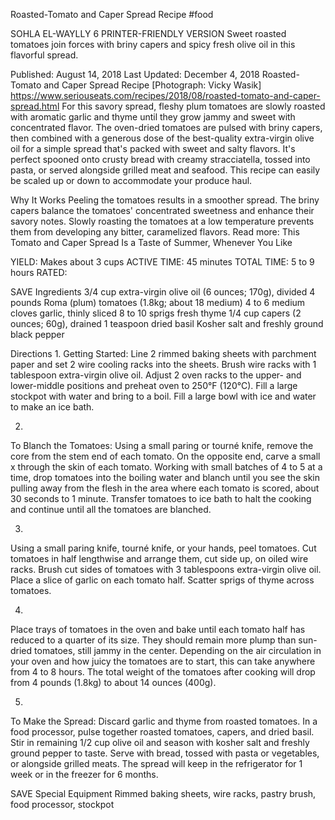 Roasted-Tomato and Caper Spread Recipe
#food 

SOHLA EL-WAYLLY
6     PRINTER-FRIENDLY VERSION
Sweet roasted tomatoes join forces with briny capers and spicy fresh olive oil in this flavorful spread.

Published: August 14, 2018 Last Updated: December 4, 2018
Roasted-Tomato and Caper Spread Recipe
[Photograph: Vicky Wasik]
https://www.seriouseats.com/recipes/2018/08/roasted-tomato-and-caper-spread.html
For this savory spread, fleshy plum tomatoes are slowly roasted with aromatic garlic and thyme until they grow jammy and sweet with concentrated flavor. The oven-dried tomatoes are pulsed with briny capers, then combined with a generous dose of the best-quality extra-virgin olive oil for a simple spread that's packed with sweet and salty flavors. It's perfect spooned onto crusty bread with creamy stracciatella, tossed into pasta, or served alongside grilled meat and seafood. This recipe can easily be scaled up or down to accommodate your produce haul.

Why It Works
Peeling the tomatoes results in a smoother spread.
The briny capers balance the tomatoes' concentrated sweetness and enhance their savory notes.
Slowly roasting the tomatoes at a low temperature prevents them from developing any bitter, caramelized flavors.
Read more: This Tomato and Caper Spread Is a Taste of Summer, Whenever You Like

YIELD:
Makes about 3 cups
ACTIVE TIME:
45 minutes
TOTAL TIME:
5 to 9 hours
RATED:
    
 SAVE
Ingredients
3/4 cup extra-virgin olive oil (6 ounces; 170g), divided
4 pounds Roma (plum) tomatoes (1.8kg; about 18 medium)
4 to 6 medium cloves garlic, thinly sliced
8 to 10 sprigs fresh thyme
1/4 cup capers (2 ounces; 60g), drained
1 teaspoon dried basil
Kosher salt and freshly ground black pepper

Directions
1.
Getting Started: Line 2 rimmed baking sheets with parchment paper and set 2 wire cooling racks into the sheets. Brush wire racks with 1 tablespoon extra-virgin olive oil. Adjust 2 oven racks to the upper- and lower-middle positions and preheat oven to 250°F (120°C). Fill a large stockpot with water and bring to a boil. Fill a large bowl with ice and water to make an ice bath.

2.
To Blanch the Tomatoes: Using a small paring or tourné knife, remove the core from the stem end of each tomato. On the opposite end, carve a small x through the skin of each tomato. Working with small batches of 4 to 5 at a time, drop tomatoes into the boiling water and blanch until you see the skin pulling away from the flesh in the area where each tomato is scored, about 30 seconds to 1 minute. Transfer tomatoes to ice bath to halt the cooking and continue until all the tomatoes are blanched.

3.
Using a small paring knife, tourné knife, or your hands, peel tomatoes. Cut tomatoes in half lengthwise and arrange them, cut side up, on oiled wire racks. Brush cut sides of tomatoes with 3 tablespoons extra-virgin olive oil. Place a slice of garlic on each tomato half. Scatter sprigs of thyme across tomatoes.

4.
Place trays of tomatoes in the oven and bake until each tomato half has reduced to a quarter of its size. They should remain more plump than sun-dried tomatoes, still jammy in the center. Depending on the air circulation in your oven and how juicy the tomatoes are to start, this can take anywhere from 4 to 8 hours. The total weight of the tomatoes after cooking will drop from 4 pounds (1.8kg) to about 14 ounces (400g).

5.
To Make the Spread: Discard garlic and thyme from roasted tomatoes. In a food processor, pulse together roasted tomatoes, capers, and dried basil. Stir in remaining 1/2 cup olive oil and season with kosher salt and freshly ground pepper to taste. Serve with bread, tossed with pasta or vegetables, or alongside grilled meats. The spread will keep in the refrigerator for 1 week or in the freezer for 6 months.

 SAVE
Special Equipment
Rimmed baking sheets, wire racks, pastry brush, food processor, stockpot